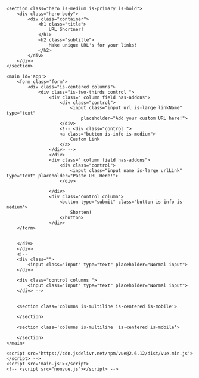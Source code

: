 <!DOCTYPE html>
<html lang="en">

<head>
    <meta charset="UTF-8">
    <meta name="viewport" content="width=device-width, initial-scale=1">
    <title>smallURL - URL Shortener</title>
    <link rel="stylesheet" href="https://jenil.github.io/bulmaswatch/lumen/bulmaswatch.min.css">
    <link rel="stylesheet" href="./style.css">
</head>

<body>
    <!-- <nav class="navbar" role="navigation" aria-label="main navigation">
        <div class="navbar-brand">
         //nav anchor tags go here!//
        </div>
    </nav> -->

    <section class="hero is-medium is-primary is-bold">
        <div class="hero-body">
            <div class="container">
                <h1 class="title">
                    URL Shortner!
                </h1>
                <h2 class="subtitle">
                    Make unique URL's for your links!
                </h2>
            </div>
        </div>
    </section>

    <main id='app'>
        <form class='form'>
            <div class="is-centered columns">
                <div class="is-two-thirds control ">
                    <div class=" column field has-addons">
                        <div class="control">
                            <input class="input url is-large linkName" type="text"
                                placeholder="Add your custom URL here!">
                        </div>
                        <!-- <div class="control ">
                        <a class="button is-info is-medium">
                            Custom Link
                        </a>
                    </div> -->
                    </div>
                    <div class=" column field has-addons">
                        <div class="control">
                            <input class="input name is-large urlLink" type="text" placeholder="Paste URL Here!">
                        </div>

                    </div>
                    <div class="control column">
                        <button type="submit" class="button is-info is-medium">
                            Shorten!
                        </button>
                    </div>
        </form>


        </div>
        </div>
        <!-- 
        <div class="">
            <input class="input" type="text" placeholder="Normal input">
        </div>

        <div class="control columns ">
            <input class="input" type="text" placeholder="Normal input">
        </div> -->


        <section class='columns is-multiline is-centered is-mobile'>

        </section>

        <section class='columns is-multiline  is-centered is-mobile'>

        </section>
    </main>

    <script src='https://cdn.jsdelivr.net/npm/vue@2.6.12/dist/vue.min.js'></script> -->
    <script src='main.js'></script>
    <!-- <script src="nonvue.js"></script> -->
</body>

</html>